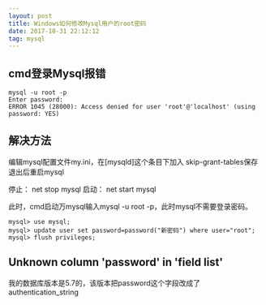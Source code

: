 ```yaml
---
layout: post
title: Windows如何修改Mysql用户的root密码
date: 2017-10-31 22:12:12
tag: mysql
---
```

## cmd登录Mysql报错

```
mysql -u root -p 
Enter password:  
ERROR 1045 (28000): Access denied for user 'root'@'localhost' (using password: YES)
```

## 解决方法
编辑mysql配置文件my.ini，在[mysqld]这个条目下加入 skip-grant-tables保存退出后重启mysql

停止： net stop mysql
启动： net start mysql

此时，cmd启动万mysql输入mysql -u root -p，此时mysql不需要登录密码。

```
mysql> use mysql;
mysql> update user set password=password("新密码") where user="root";
mysql> flush privileges;
```

## Unknown column 'password' in 'field list'
我的数据库版本是5.7的，该版本把password这个字段改成了authentication_string